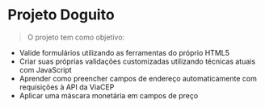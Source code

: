 # Projeto Doguito

> O projeto tem como objetivo:
- Valide formulários utilizando as ferramentas do próprio HTML5
- Criar suas próprias validações customizadas utilizando técnicas atuais com JavaScript
- Aprender como preencher campos de endereço automaticamente com requisições à API da ViaCEP
- Aplicar uma máscara monetária em campos de preço


